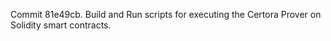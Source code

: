Commit 81e49cb.                    Build and Run scripts for executing the Certora Prover on Solidity smart contracts.